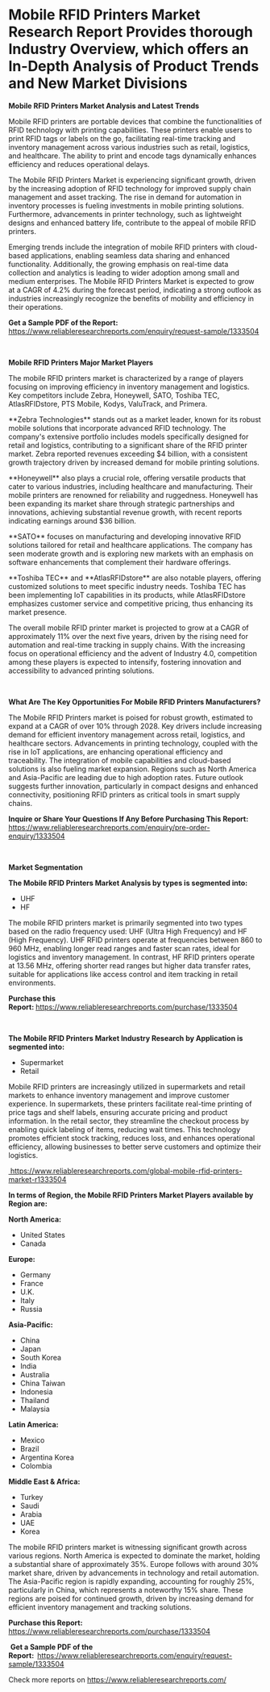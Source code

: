 <p><h1>Mobile RFID Printers Market Research Report Provides thorough Industry Overview, which offers an In-Depth Analysis of Product Trends and New Market Divisions</h1></p><p><strong>Mobile RFID Printers Market Analysis and Latest Trends</strong></p>
<p><p>Mobile RFID printers are portable devices that combine the functionalities of RFID technology with printing capabilities. These printers enable users to print RFID tags or labels on the go, facilitating real-time tracking and inventory management across various industries such as retail, logistics, and healthcare. The ability to print and encode tags dynamically enhances efficiency and reduces operational delays.</p><p>The Mobile RFID Printers Market is experiencing significant growth, driven by the increasing adoption of RFID technology for improved supply chain management and asset tracking. The rise in demand for automation in inventory processes is fueling investments in mobile printing solutions. Furthermore, advancements in printer technology, such as lightweight designs and enhanced battery life, contribute to the appeal of mobile RFID printers.</p><p>Emerging trends include the integration of mobile RFID printers with cloud-based applications, enabling seamless data sharing and enhanced functionality. Additionally, the growing emphasis on real-time data collection and analytics is leading to wider adoption among small and medium enterprises. The Mobile RFID Printers Market is expected to grow at a CAGR of 4.2% during the forecast period, indicating a strong outlook as industries increasingly recognize the benefits of mobility and efficiency in their operations.</p></p>
<p><strong>Get a Sample PDF of the Report:&nbsp;</strong> <a href="https://www.reliableresearchreports.com/enquiry/request-sample/1333504?utm_campaign=3522&utm_medium=2&utm_source=Github&utm_content=ia&utm_term=24032025&utm_id=mobile-rfid-printers">https://www.reliableresearchreports.com/enquiry/request-sample/1333504</a></p>
<p>&nbsp;</p>
<p><strong>Mobile RFID Printers Major Market Players</strong></p>
<p><p>The mobile RFID printers market is characterized by a range of players focusing on improving efficiency in inventory management and logistics. Key competitors include Zebra, Honeywell, SATO, Toshiba TEC, AtlasRFIDstore, PTS Mobile, Kodys, ValuTrack, and Primera.</p><p>**Zebra Technologies** stands out as a market leader, known for its robust mobile solutions that incorporate advanced RFID technology. The company's extensive portfolio includes models specifically designed for retail and logistics, contributing to a significant share of the RFID printer market. Zebra reported revenues exceeding $4 billion, with a consistent growth trajectory driven by increased demand for mobile printing solutions.</p><p>**Honeywell** also plays a crucial role, offering versatile products that cater to various industries, including healthcare and manufacturing. Their mobile printers are renowned for reliability and ruggedness. Honeywell has been expanding its market share through strategic partnerships and innovations, achieving substantial revenue growth, with recent reports indicating earnings around $36 billion.</p><p>**SATO** focuses on manufacturing and developing innovative RFID solutions tailored for retail and healthcare applications. The company has seen moderate growth and is exploring new markets with an emphasis on software enhancements that complement their hardware offerings.</p><p>**Toshiba TEC** and **AtlasRFIDstore** are also notable players, offering customized solutions to meet specific industry needs. Toshiba TEC has been implementing IoT capabilities in its products, while AtlasRFIDstore emphasizes customer service and competitive pricing, thus enhancing its market presence.</p><p>The overall mobile RFID printer market is projected to grow at a CAGR of approximately 11% over the next five years, driven by the rising need for automation and real-time tracking in supply chains. With the increasing focus on operational efficiency and the advent of Industry 4.0, competition among these players is expected to intensify, fostering innovation and accessibility to advanced printing solutions.</p></p>
<p>&nbsp;</p>
<p><strong>What Are The Key Opportunities For Mobile RFID Printers Manufacturers?</strong></p>
<p><p>The Mobile RFID Printers market is poised for robust growth, estimated to expand at a CAGR of over 10% through 2028. Key drivers include increasing demand for efficient inventory management across retail, logistics, and healthcare sectors. Advancements in printing technology, coupled with the rise in IoT applications, are enhancing operational efficiency and traceability. The integration of mobile capabilities and cloud-based solutions is also fueling market expansion. Regions such as North America and Asia-Pacific are leading due to high adoption rates. Future outlook suggests further innovation, particularly in compact designs and enhanced connectivity, positioning RFID printers as critical tools in smart supply chains.</p></p>
<p><strong>Inquire or Share Your Questions If Any Before Purchasing This Report:</strong> <a href="https://www.reliableresearchreports.com/enquiry/pre-order-enquiry/1333504?utm_campaign=3522&utm_medium=2&utm_source=Github&utm_content=ia&utm_term=24032025&utm_id=mobile-rfid-printers">https://www.reliableresearchreports.com/enquiry/pre-order-enquiry/1333504</a></p>
<p>&nbsp;</p>
<p><strong>Market Segmentation</strong></p>
<p><strong>The Mobile RFID Printers Market Analysis by types is segmented into:</strong></p>
<p><ul><li>UHF</li><li>HF</li></ul></p>
<p><p>The mobile RFID printers market is primarily segmented into two types based on the radio frequency used: UHF (Ultra High Frequency) and HF (High Frequency). UHF RFID printers operate at frequencies between 860 to 960 MHz, enabling longer read ranges and faster scan rates, ideal for logistics and inventory management. In contrast, HF RFID printers operate at 13.56 MHz, offering shorter read ranges but higher data transfer rates, suitable for applications like access control and item tracking in retail environments.</p></p>
<p><strong>Purchase this Report:&nbsp;</strong><a href="https://www.reliableresearchreports.com/purchase/1333504?utm_campaign=3522&utm_medium=2&utm_source=Github&utm_content=ia&utm_term=24032025&utm_id=mobile-rfid-printers">https://www.reliableresearchreports.com/purchase/1333504</a></p>
<p>&nbsp;</p>
<p><strong>The Mobile RFID Printers Market Industry Research by Application is segmented into:</strong></p>
<p><ul><li>Supermarket</li><li>Retail</li></ul></p>
<p><p>Mobile RFID printers are increasingly utilized in supermarkets and retail markets to enhance inventory management and improve customer experience. In supermarkets, these printers facilitate real-time printing of price tags and shelf labels, ensuring accurate pricing and product information. In the retail sector, they streamline the checkout process by enabling quick labeling of items, reducing wait times. This technology promotes efficient stock tracking, reduces loss, and enhances operational efficiency, allowing businesses to better serve customers and optimize their logistics.</p></p>
<p><a href="https://www.reliableresearchreports.com/global-mobile-rfid-printers-market-r1333504?utm_campaign=3522&utm_medium=2&utm_source=Github&utm_content=ia&utm_term=24032025&utm_id=mobile-rfid-printers">&nbsp;https://www.reliableresearchreports.com/global-mobile-rfid-printers-market-r1333504</a></p>
<p><strong>In terms of Region, the Mobile RFID Printers Market Players available by Region are:</strong></p>
<p>
    <p> <strong> North America: </strong>
        <ul>
            <li>United States</li>
            <li>Canada</li>
        </ul>
        </p> 
    <p> <strong> Europe: </strong>
        <ul>
            <li>Germany</li>
            <li>France</li>
            <li>U.K.</li>
            <li>Italy</li>
            <li>Russia</li>
        </ul>
        </p> 
    <p> <strong> Asia-Pacific: </strong>
        <ul>
            <li>China</li>
            <li>Japan</li>
            <li>South Korea</li>
            <li>India</li>
            <li>Australia</li>
            <li>China Taiwan</li>
            <li>Indonesia</li>
            <li>Thailand</li>
            <li>Malaysia</li>
        </ul>
        </p> 
    <p> <strong> Latin America: </strong>
        <ul>
            <li>Mexico</li>
            <li>Brazil</li>
            <li>Argentina Korea</li>
            <li>Colombia</li>
        </ul>
        </p> 
    <p> <strong> Middle East & Africa: </strong>
        <ul>
            <li>Turkey</li>
            <li>Saudi</li>
            <li>Arabia</li>
            <li>UAE</li>
            <li>Korea</li>
        </ul>
    </p>
    </p>
<p><p>The mobile RFID printers market is witnessing significant growth across various regions. North America is expected to dominate the market, holding a substantial share of approximately 35%. Europe follows with around 30% market share, driven by advancements in technology and retail automation. The Asia-Pacific region is rapidly expanding, accounting for roughly 25%, particularly in China, which represents a noteworthy 15% share. These regions are poised for continued growth, driven by increasing demand for efficient inventory management and tracking solutions.</p></p>
<p><strong>Purchase this Report: </strong><a href="https://www.reliableresearchreports.com/purchase/1333504?utm_campaign=3522&utm_medium=2&utm_source=Github&utm_content=ia&utm_term=24032025&utm_id=mobile-rfid-printers">https://www.reliableresearchreports.com/purchase/1333504</a></p>
<p>&nbsp;<strong>Get a Sample PDF of the Report:&nbsp;&nbsp;</strong><a href="https://www.reliableresearchreports.com/enquiry/request-sample/1333504?utm_campaign=3522&utm_medium=2&utm_source=Github&utm_content=ia&utm_term=24032025&utm_id=mobile-rfid-printers">https://www.reliableresearchreports.com/enquiry/request-sample/1333504</a></p>
<p><strong></strong></p>
<p>Check more reports on <a href="https://www.reliableresearchreports.com/?utm_campaign=3522&utm_medium=2&utm_source=Github&utm_content=ia&utm_term=24032025&utm_id=mobile-rfid-printers">https://www.reliableresearchreports.com/</a></p>